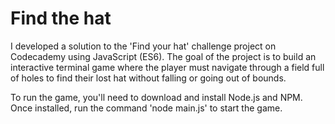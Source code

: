 # Find the hat

I developed a solution to the 'Find your hat' challenge project on Codecademy using JavaScript (ES6). The goal of the project is to build an interactive terminal game where the player must navigate through a field full of holes to find their lost hat without falling or going out of bounds.

To run the game, you'll need to download and install Node.js and NPM. Once installed, run the command 'node main.js' to start the game.
